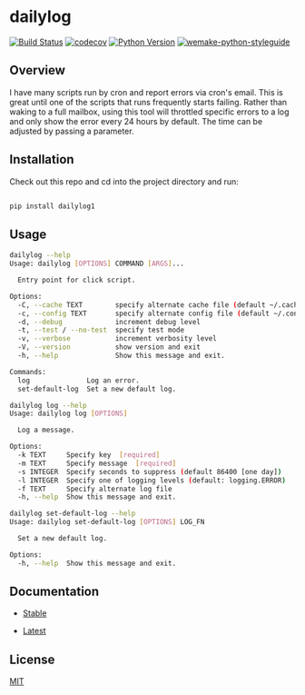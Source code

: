 # dailylog

[![Build Status](https://github.com/wtfo-guru/dailylog/workflows/Dailylog/badge.svg?branch=main&event=push)](https://github.com/wtfo-guru/dailylog/actions?query=workflow%3ADailyloglinux)
[![codecov](https://codecov.io/gh/wtfo-guru/dailylog/branch/main/graph/badge.svg)](https://codecov.io/gh/wtfo-guru/dailylog)
[![Python Version](https://img.shields.io/pypi/pyversions/dailylog.svg)](https://pypi.org/project/dailylog/)
[![wemake-python-styleguide](https://img.shields.io/badge/style-wemake-000000.svg)](https://github.com/wemake-services/wemake-python-styleguide)

## Overview

I have many scripts run by cron and report errors via cron's email. This is great until
one of the scripts that runs frequently starts failing. Rather than waking to a full
mailbox, using this tool will throttled specific errors to a log and only show the error
every 24 hours by default. The time can be adjusted by passing a parameter.

## Installation

Check out this repo and cd into the project directory and run:

```bash

pip install dailylog1

```

## Usage

```bash
dailylog --help
Usage: dailylog [OPTIONS] COMMAND [ARGS]...

  Entry point for click script.

Options:
  -C, --cache TEXT        specify alternate cache file (default ~/.cache/dailylog.json)
  -c, --config TEXT       specify alternate config file (default ~/.config/dailylog.yaml)
  -d, --debug             increment debug level
  -t, --test / --no-test  specify test mode
  -v, --verbose           increment verbosity level
  -V, --version           show version and exit
  -h, --help              Show this message and exit.

Commands:
  log              Log an error.
  set-default-log  Set a new default log.
```

```bash
dailylog log --help
Usage: dailylog log [OPTIONS]

  Log a message.

Options:
  -k TEXT     Specify key  [required]
  -m TEXT     Specify message  [required]
  -s INTEGER  Specify seconds to suppress (default 86400 [one day])
  -l INTEGER  Specify one of logging levels (default: logging.ERROR)
  -f TEXT     Specify alternate log file
  -h, --help  Show this message and exit.
```

```bash
dailylog set-default-log --help
Usage: dailylog set-default-log [OPTIONS] LOG_FN

  Set a new default log.

Options:
  -h, --help  Show this message and exit.
```

## Documentation

- [Stable](https://dailylog1.readthedocs.io/en/stable)

- [Latest](https://dailylog1.readthedocs.io/en/latest)

## License

[MIT](https://github.com/wtfo-guru/dailylog/blob/main/LICENSE)
